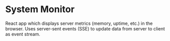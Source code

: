 # System Monitor

React app which displays server metrics (memory, uptime, etc.) in the browser.
Uses server-sent events (SSE) to update data from server to client as event stream.
